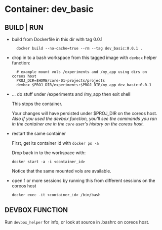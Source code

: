 # Container: dev_basic

## BUILD | RUN

* build from Dockerfile in this dir with tag 0.0.1

  ```
    docker build --no-cache=true --rm --tag dev_basic:0.0.1 .
  ```

* drop in to a bash workspace from this tagged image with `devbox` helper function:

  ```
    # example mount vols /experiments and /my_app using dirs on coreos host
    PROJ_DIR=$HOME/core-01-projects/projects
    devbox $PROJ_DIR/experiments:$PROJ_DIR/my_app dev_basic:0.0.1
  ```

* ... do stuff under /experiments and /my_app then exit shell

  This stops the container.

  Your changes will have persisted under $PROJ_DIR on the coreos host.
  _Also if you used the devbox function, you'll see the commands you ran_
  _in the container are in the `core` user's history on the coreos host._

* restart the same container

  First, get its container id with `docker ps -a`

  Drop back in to the workspace with:

  ```
  docker start -a -i <container_id> 
  ```

  Notice that the same mounted vols are available.

* open 1 or more sessions by running this from different sessions on the coreos host

  ```
  docker exec -it <container_id> /bin/bash
  ```

## DEVBOX FUNCTION

Run `devbox_helper` for info, or look at source in .bashrc on coreos host.
